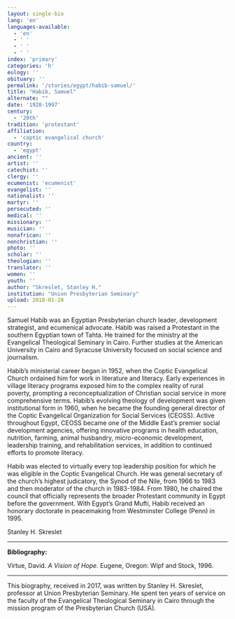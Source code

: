 ```yaml
---
layout: single-bio
lang: 'en'
languages-available:
  - 'en'
  - ' '
  - ' '
  - ' '
index: 'primary'
categories: 'h'
eulogy: ''
obituary: ''
permalink: '/stories/egypt/habib-samuel/'
title: "Habib, Samuel"
alternate: ""
date: '1928-1997'
century:
  - '20th'                    
tradition: 'protestant'                       
affiliation:
  - 'coptic evangelical church'
country:
  - 'egypt'
ancient: ''
artist: ''
catechist: ''
clergy: ''
ecumenist: 'ecumenist'
evangelist: ''
nationalist: ''
martyr: ''
persecuted: ''
medical: ''
missionary: ''
musician: ''
nonafrican: ''
nonchristian: ''
photo: ''
scholar: ''
theologian: ''
translator: ''
women: ''
youth: ''
author: "Skreslet, Stanley H."
institution: "Union Presbyterian Seminary"
upload: 2018-01-28
---
```


Samuel Habib was an Egyptian Presbyterian church leader, development strategist, and ecumenical advocate.  Habib was raised a Protestant in the southern Egyptian town of Tahta.  He trained for the ministry at the Evangelical Theological Seminary in Cairo.  Further studies at the American University in Cairo and Syracuse University focused on social science and journalism.

Habib’s ministerial career began in 1952, when the Coptic Evangelical Church ordained him for work in literature and literacy.  Early experiences in village literacy programs exposed him to the complex reality of rural poverty, prompting a reconceptualization of Christian social service in more comprehensive terms.  Habib’s evolving theology of development was given institutional form in 1960, when he became the founding general director of the Coptic Evangelical Organization for Social Services (CEOSS).  Active throughout Egypt, CEOSS became one of the Middle East’s premier social development agencies, offering innovative programs in health education, nutrition, farming, animal husbandry, micro-economic development, leadership training, and rehabilitation services, in addition to continued efforts to promote literacy.

Habib was elected to virtually every top leadership position for which he was eligible in the Coptic Evangelical Church.  He was general secretary of the church’s highest judicatory, the Synod of the Nile, from 1966 to 1983 and then moderator of the church in 1983-1984.  From 1980, he chaired the council that officially represents the broader Protestant community in Egypt before the government.  With Egypt’s Grand Mufti, Habib received an honorary doctorate in peacemaking from Westminster College (Penn) in 1995.

Stanley H. Skreslet

---

**Bibliography:**

Virtue, David. *A Vision of Hope.* Eugene, Oregon: Wipf and Stock, 1996.

---

This biography, received in 2017, was written by Stanley H. Skreslet, professor at Union Presbyterian Seminary. He spent ten years of service on the faculty of the Evangelical Theological Seminary in Cairo through the mission program of the Presbyterian Church (USA).
